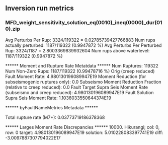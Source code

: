 ## Inversion run metrics

### MFD_weight_sensitivity_solution_eq(0010)_ineq(0000)_dur(010).zip


Avg Perturbs Per Rup: 3324/119322 = 0.02785739427766883
Num rups actually perturbed: 1187/119322 (0.9947872 %)
Avg Perturbs Per Perturbed Rup: 3324/1187 = 2.8003369839932604
Num rups above waterlevel: 1187/119322 (0.9947872 %)


****** Moment and Rupture Rate Metatdata ******
Num Ruptures: 119322
Num Non-Zero Rups: 1187/119322 (0.99478716 %)
Orig (creep reduced) Fault Moment Rate: 4.980130196089947E19
Moment Reduction (for subseismogenic ruptures only): 0.0
Subseismo Moment Reduction Fraction (relative to creep reduced): 0.0
Fault Target Supra Seis Moment Rate (subseismo and creep reduced): 4.980130196089947E19
Fault Solution Supra Seis Moment Rate: 1.1036033550644374E19


****** byFaultNameMetrics Metadata ******

Total rupture rate (M7+): 0.03773719186378368


****** Larges Moment Rate Discrepancies ******
10000. Hikurangi; col: 0, row: 0	target: 4.980130196089947E19	solution: 5.010228083397741E19	diff: -3.0097887307794022E17
